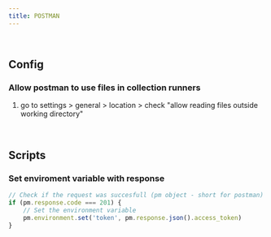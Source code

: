 ```yaml
---
title: POSTMAN
---
```



<br />

## Config

### Allow postman to use files in collection runners

1. go to settings > general > location > check "allow reading files outside working directory"


<br />

## Scripts

### Set enviroment variable with response

```javascript
// Check if the request was succesfull (pm object - short for postman)
if (pm.response.code === 201) {
    // Set the environment variable
    pm.environment.set('token', pm.response.json().access_token)
}
```
